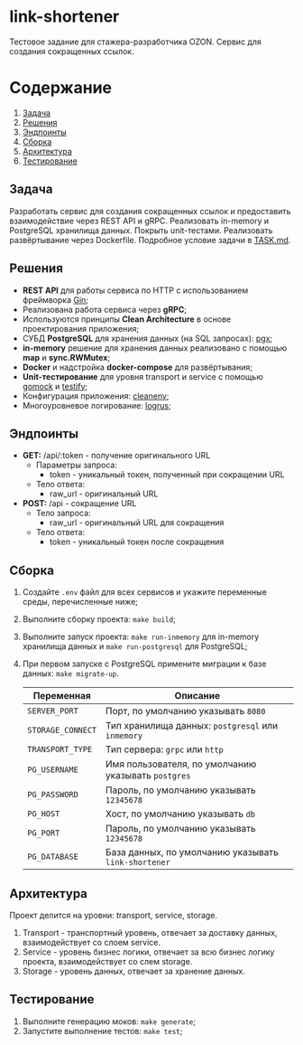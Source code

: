 # link-shortener
Тестовое задание для стажера-разработчика OZON. Сервис для создания сокращенных ссылок.

# Содержание
1. [Задача](#Задача)
2. [Решения](#Решения)
3. [Эндпоинты](#Эндпоинты)
4. [Сборка](#Сборка)
5. [Архитектура](#Архитектура)
6. [Тестирование](#Тестирование)

## Задача

Разработать сервис для создания сокращенных ссылок и предоставить взаимодействие через REST API и gRPC.
Реализовать in-memory и PostgreSQL хранилища данных. Покрыть unit-тестами. Реализовать развёртывание через Dockerfile.
Подробное условие задачи в [TASK.md](https://github.com/ilyadubrovsky/link-shortener/blob/main/TASK.md).

## Решения
+ **REST API** для работы сервиса по HTTP с использованием фреймворка [Gin](https://github.com/gin-gonic/gin);
+ Реализована работа сервиса через **gRPC**;
+ Используются принципы **Clean Architecture** в основе проектирования приложения;
+ СУБД **PostgreSQL** для хранения данных (на SQL запросах): [pgx](https://github.com/jackc/pgx);
+ **in-memory** решение для хранения данных реализовано с помощью **map** и **sync.RWMutex**;
+ **Docker** и надстройка **docker-compose** для развёртывания;
+ **Unit-тестирование** для уровня transport и service с помощью [gomock](https://github.com/golang/mock) и [testify](https://github.com/stretchr/testify);
+ Конфигурация приложения: [cleanenv](https://github.com/ilyakaznacheev/cleanenv);
+ Многоуровневое логирование: [logrus](https://github.com/sirupsen/logrus);

## Эндпоинты

- **GET:** /api/:token - получение оригинального URL
   - Параметры запроса:
      - token - уникальный токен, полученный при сокращении URL
   - Тело ответа:
      - raw_url - оригинальный URL
- **POST:** /api - сокращение URL
   - Тело запроса:
      - raw_url - оригинальный URL для сокращения
   - Тело ответа:
      - token - уникальный токен после сокращения

## Сборка

1. Создайте `.env` файл для всех сервисов и укажите переменные среды, перечисленные ниже;
2. Выполните сборку проекта: `make build`;
3. Выполните запуск проекта: `make run-inmemory` для in-memory хранилища данных и `make run-postgresql` для PostgreSQL;
4. При первом запуске с PostgreSQL примените миграции к базе данных: `make migrate-up`.

   | Переменная        | Описание                                             |
   |------------------------------------------------------|-----------------------------------------------------|
   | `SERVER_PORT`     | Порт, по умолчанию указывать `8080`                  |
   | `STORAGE_CONNECT` | Тип хранилища данных: `postgresql` или `inmemory`    |
   | `TRANSPORT_TYPE`  | Тип сервера: `grpc` или `http`                       |
   | `PG_USERNAME`     | Имя пользователя, по умолчанию указывать `postgres`  |
   | `PG_PASSWORD`     | Пароль, по умолчанию указывать `12345678`            |
   | `PG_HOST`         | Хост, по умолчанию указывать `db`                    |
   | `PG_PORT`         | Пароль, по умолчанию указывать `12345678`            |
   | `PG_DATABASE`     | База данных, по умолчанию указывать `link-shortener` |

## Архитектура

Проект делится на уровни: transport, service, storage. 
1. Transport - транспортный уровень, отвечает за доставку данных, взаимодействует со слоем service.
2. Service - уровень бизнес логики, отвечает за всю бизнес логику проекта, взаимодействует со слем storage.
3. Storage - уровень данных, отвечает за хранение данных.

## Тестирование

1. Выполните генерацию моков: `make generate`;
2. Запустите выполнение тестов: `make test`;